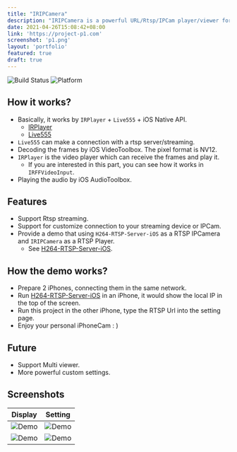```yaml
---
title: "IRIPCamera"
description: "IRIPCamera is a powerful URL/Rtsp/IPCam player/viewer for iOS."
date: 2021-04-26T15:08:42+08:00
link: 'https://project-p1.com'
screenshot: 'p1.png'
layout: 'portfolio'
featured: true
draft: true
---
```


![Build Status](https://img.shields.io/badge/build-%20passing%20-brightgreen.svg)
![Platform](https://img.shields.io/badge/Platform-%20iOS%20-blue.svg)

## How it works?
- Basically, it works by `IRPlayer` + `Live555` + iOS Native API.
    - [IRPlayer](https://github.com/irons163/IRPlayer)
    - [Live555](http://www.live555.com/)
- `Live555` can make a connection with a rtsp server/streaming.
- Decoding the frames by iOS VideoToolbox. The pixel format is NV12.
- `IRPlayer` is the video player which can receive the frames and play it.
    - If you are interested in this part, you can see how it works in `IRFFVideoInput`.
- Playing the audio by iOS AudioToolbox.

## Features
- Support Rtsp streaming.
- Support for customize connection to your streaming device or IPCam.
- Provide a demo that using `H264-RTSP-Server-iOS` as a RTSP IPCamera and `IRIPCamera` as a RTSP Player.
    - See [H264-RTSP-Server-iOS](https://github.com/irons163/H264-RTSP-Server-iOS).

## How the demo works?
- Prepare 2 iPhones, connecting them in the same network.
- Run [H264-RTSP-Server-iOS](https://github.com/irons163/H264-RTSP-Server-iOS) in an iPhone, it would show the local IP in the top of the screen.
- Run this project in the other iPhone, type the RTSP Url into the setting page.
- Enjoy your personal iPhoneCam : )

## Future
- Support Multi viewer.
- More powerful custom settings.

## Screenshots
|Display|Setting|
|---|---|
|![Demo](IRIPCamera/ScreenShots/demo1.png)|![Demo](IRIPCamera/ScreenShots/demo2.png)|
|![Demo](IRIPCamera/ScreenShots/demo3.png)|![Demo](IRIPCamera/ScreenShots/demo4.png)|
